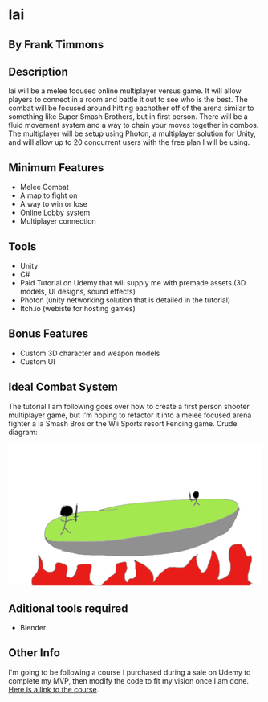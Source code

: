 # Iai

## By Frank Timmons

## Description
Iai will be a melee focused online multiplayer versus game.  It will allow players to connect in a room and battle it out to see who is the best.  The combat will be focused around hitting eachother off of the arena similar to something like Super Smash Brothers, but in first person.  There will be a fluid movement system and a way to chain your moves together in combos.  The multiplayer will be setup using Photon, a multiplayer solution for Unity, and will allow up to 20 concurrent users with the free plan I will be using.

## Minimum Features
* Melee Combat
* A map to fight on
* A way to win or lose
* Online Lobby system
* Multiplayer connection

## Tools
* Unity 
* C# 
* Paid Tutorial on Udemy that will supply me with premade assets (3D models, UI designs, sound effects)
* Photon (unity networking solution that is detailed in the tutorial)
* Itch.io (webiste for hosting games)

## Bonus Features
* Custom 3D character and weapon models
* Custom UI

## Ideal Combat System
The tutorial I am following goes over how to create a first person shooter multiplayer game, but I'm hoping to refactor it into a melee focused arena fighter a la Smash Bros or the Wii Sports resort Fencing game. Crude diagram: 

![GameDiagram](./Crude-Game-Diagram.jpg)

## Aditional tools required
* Blender

## Other Info
I'm going to be following a course I purchased during a sale on Udemy to complete my MVP, then modify the code to fit my vision once I am done.  [Here is a link to the course](https://www.udemy.com/course/unity-online-multiplayer/).